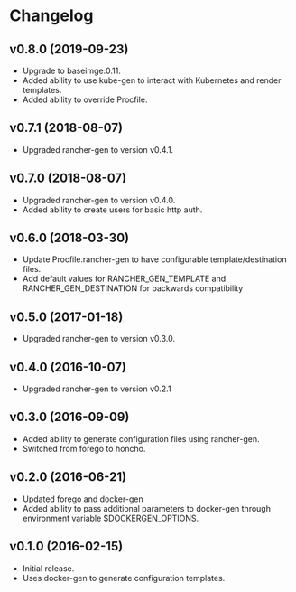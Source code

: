 # Changelog

## v0.8.0 (2019-09-23)
* Upgrade to baseimge:0.11.
* Added ability to use kube-gen to interact with Kubernetes and render templates.
* Added ability to override Procfile.

## v0.7.1 (2018-08-07)
* Upgraded rancher-gen to version v0.4.1.

## v0.7.0 (2018-08-07)
* Upgraded rancher-gen to version v0.4.0.
* Added ability to create users for basic http auth.

## v0.6.0 (2018-03-30)
* Update Procfile.rancher-gen to have configurable template/destination files.
* Add default values for RANCHER_GEN_TEMPLATE and RANCHER_GEN_DESTINATION
for backwards compatibility

## v0.5.0 (2017-01-18)
* Upgraded rancher-gen to version v0.3.0.

## v0.4.0 (2016-10-07)
* Upgraded rancher-gen to version v0.2.1

## v0.3.0 (2016-09-09)
* Added ability to generate configuration files using rancher-gen.
* Switched from forego to honcho.

## v0.2.0 (2016-06-21)
* Updated forego and docker-gen
* Added ability to pass additional parameters to docker-gen through environment
variable $DOCKERGEN_OPTIONS.

## v0.1.0 (2016-02-15)
* Initial release.
* Uses docker-gen to generate configuration templates.
